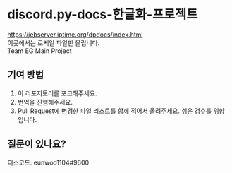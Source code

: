 # discord.py-docs-한글화-프로젝트
https://jebserver.iptime.org/dpdocs/index.html  
이곳에서는 로케일 파일만 올립니다.  
Team EG Main Project  

## 기여 방법
1. 이 리포지토리를 포크해주세요.  
2. 번역을 진행해주세요.  
3. Pull Request에 변경한 파일 리스트를 함께 적어서 올려주세요. 쉬운 검수를 위함입니다.  

## 질문이 있나요?
디스코드: eunwoo1104#9600
